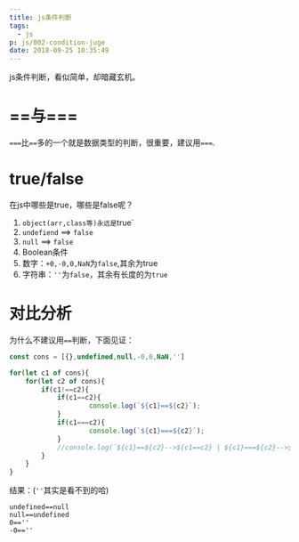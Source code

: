 ```yaml
---
title: js条件判断
tags:
  - js
p: js/002-condition-juge
date: 2018-09-25 10:35:49
---
```


js条件判断，看似简单，却暗藏玄机。

# ==与===

`===`比`==`多的一个就是数据类型的判断，很重要，建议用`===`.

# true/false

在js中哪些是true，哪些是false呢？

1.  `object(arr,class等)永远是`true`
2.  `undefiend` ==> `false`
3.  `null` ==> `false`
4.  Boolean条件
5.  数字：`+0,-0,0,NaN`为`false`,其余为true
6.  字符串：`''`为`false`，其余有长度的为`true`

# 对比分析

为什么不建议用`==`判断，下面见证：

```js
const cons = [{},undefined,null,-0,0,NaN,'']

for(let c1 of cons){
    for(let c2 of cons){
        if(c1!==c2){
            if(c1==c2){
                    console.log(`${c1}==${c2}`);
            }
            if(c1===c2){
                    console.log(`${c1}===${c2}`);
            }
            //console.log(`${c1}==${c2}-->${c1==c2} | ${c1}===${c2}-->${c1===c2}`);
        }
    }
}
```

结果：(`''`其实是看不到的哈)

    undefined==null
    null==undefined
    0==''
    -0==''

